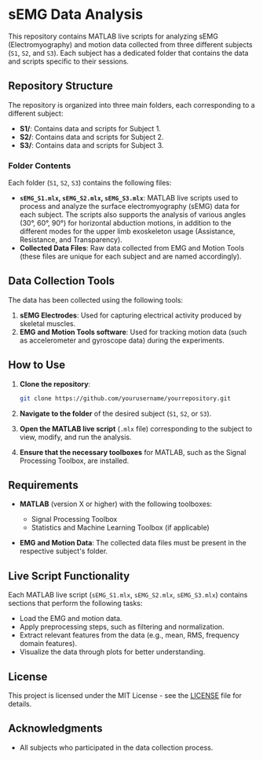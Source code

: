 # sEMG Data Analysis

This repository contains MATLAB live scripts for analyzing sEMG (Electromyography) and motion data collected from three different subjects (`S1`, `S2`, and `S3`). Each subject has a dedicated folder that contains the data and scripts specific to their sessions.

## Repository Structure

The repository is organized into three main folders, each corresponding to a different subject:

- **S1/**: Contains data and scripts for Subject 1.
- **S2/**: Contains data and scripts for Subject 2.
- **S3/**: Contains data and scripts for Subject 3.

### Folder Contents

Each folder (`S1`, `S2`, `S3`) contains the following files:

- **`sEMG_S1.mlx`, `sEMG_S2.mlx`, `sEMG_S3.mlx`**: MATLAB live scripts used to process and analyze the surface electromyography (sEMG) data for each subject. The scripts also supports the analysis of various angles (30°, 60°, 90°) for horizontal abduction motions, in addition to the different modes for the upper limb exoskeleton usage (Assistance, Resistance, and Transparency).
- **Collected Data Files**: Raw data collected from EMG and Motion Tools (these files are unique for each subject and are named accordingly).

## Data Collection Tools

The data has been collected using the following tools:

1. **sEMG Electrodes**: Used for capturing electrical activity produced by skeletal muscles.
2. **EMG and Motion Tools software**: Used for tracking motion data (such as accelerometer and gyroscope data) during the experiments.

## How to Use

1. **Clone the repository**:
    ```bash
    git clone https://github.com/yourusername/yourrepository.git
    ```

2. **Navigate to the folder** of the desired subject (`S1`, `S2`, or `S3`).

3. **Open the MATLAB live script** (`.mlx` file) corresponding to the subject to view, modify, and run the analysis.

4. **Ensure that the necessary toolboxes** for MATLAB, such as the Signal Processing Toolbox, are installed.

## Requirements

- **MATLAB** (version X or higher) with the following toolboxes:
  - Signal Processing Toolbox
  - Statistics and Machine Learning Toolbox (if applicable)

- **EMG and Motion Data**: The collected data files must be present in the respective subject's folder.

## Live Script Functionality

Each MATLAB live script (`sEMG_S1.mlx`, `sEMG_S2.mlx`, `sEMG_S3.mlx`) contains sections that perform the following tasks:

- Load the EMG and motion data.
- Apply preprocessing steps, such as filtering and normalization.
- Extract relevant features from the data (e.g., mean, RMS, frequency domain features).
- Visualize the data through plots for better understanding.

## License

This project is licensed under the MIT License - see the [LICENSE](LICENSE) file for details.

## Acknowledgments

- All subjects who participated in the data collection process.
